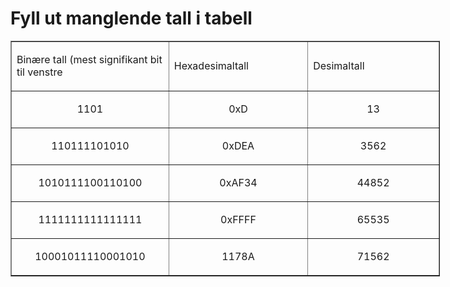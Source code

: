 <h1><strong>Fyll ut manglende tall i tabell</strong></h1>
  <table style="width: 687px;" border="1">
  <tbody>
  <tr>
<td style="width: 250px;">
<p>Binære tall (mest signifikant bit til venstre</p>
</td>
<td style="width: 250px;">
<p>Hexadesimaltall</p>
</td>
<td style="width: 250px;">
<p>Desimaltall</p>
</td>
</tr>
<tr>
<td style="width: 200px; text-align: center;">
<p>1101</p>
</td>
<td style="width: 200px; text-align: center;">
<p>0xD</p>
</td>
<td style="width: 200px; text-align: center;">
<p>13</p>
</td>
</tr>
<tr>
<td style="width: 265px; text-align: center;">
<p>110111101010</p>
</td>
<td style="width: 204px; text-align: center;">
<p>0xDEA</p>
</td>
<td style="width: 195px; text-align: center;">
<p>3562</p>
</td>
</tr>
<tr>
<td style="width: 265px; text-align: center;">
<p>1010111100110100</p>
</td>
<td style="width: 204px; text-align: center;">
<p>0xAF34</p>
</td>
<td style="width: 195px; text-align: center;">
<p>44852</p>
</td>
</tr>
<tr>
<td style="width: 265px; text-align: center;">
<p>1111111111111111</p>
</td>
<td style="width: 204px; text-align: center;">
<p>0xFFFF</p>
</td>
<td style="width: 195px; text-align: center;">
<p>65535</p>
</td>
</tr>
<tr>
<td style="width: 265px; text-align: center;">
<p>10001011110001010</p>
</td>
<td style="width: 204px; text-align: center;">
<p>1178A</p>
</td>
<td style="width: 195px; text-align: center;">
<p>71562</p>
</td>
</tr>
</tbody>
</table>

